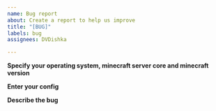 ```yaml
---
name: Bug report
about: Create a report to help us improve
title: "[BUG]"
labels: bug
assignees: DVDishka

---
```


**Specify your operating system, minecraft server core and minecraft version**

**Enter your config**

**Describe the bug**
